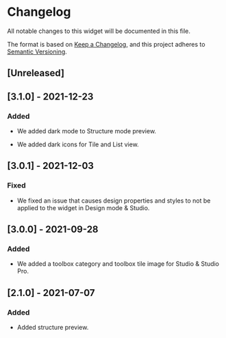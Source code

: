# Changelog

All notable changes to this widget will be documented in this file.

The format is based on [Keep a Changelog](https://keepachangelog.com/en/1.0.0/), and this project adheres to [Semantic Versioning](https://semver.org/spec/v2.0.0.html).

## [Unreleased]

## [3.1.0] - 2021-12-23

### Added

-   We added dark mode to Structure mode preview.

-   We added dark icons for Tile and List view.

## [3.0.1] - 2021-12-03

### Fixed

-   We fixed an issue that causes design properties and styles to not be applied to the widget in Design mode & Studio.

## [3.0.0] - 2021-09-28

### Added

-   We added a toolbox category and toolbox tile image for Studio & Studio Pro.

## [2.1.0] - 2021-07-07

### Added

-   Added structure preview.
